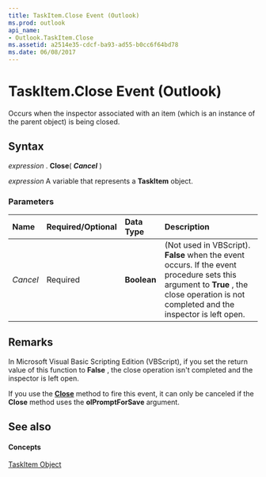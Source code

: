 ```yaml
---
title: TaskItem.Close Event (Outlook)
ms.prod: outlook
api_name:
- Outlook.TaskItem.Close
ms.assetid: a2514e35-cdcf-ba93-ad55-b0cc6f64bd78
ms.date: 06/08/2017
---
```



# TaskItem.Close Event (Outlook)

Occurs when the inspector associated with an item (which is an instance of the parent object) is being closed.


## Syntax

 _expression_ . **Close**( **_Cancel_** )

 _expression_ A variable that represents a **TaskItem** object.


### Parameters



|**Name**|**Required/Optional**|**Data Type**|**Description**|
|:-----|:-----|:-----|:-----|
| _Cancel_|Required| **Boolean**|(Not used in VBScript).  **False** when the event occurs. If the event procedure sets this argument to **True** , the close operation is not completed and the inspector is left open.|

## Remarks

In Microsoft Visual Basic Scripting Edition (VBScript), if you set the return value of this function to  **False** , the close operation isn't completed and the inspector is left open.

If you use the  **[Close](Outlook.TaskItem.Close(method).md)** method to fire this event, it can only be canceled if the **Close** method uses the **olPromptForSave** argument.


## See also


#### Concepts


[TaskItem Object](Outlook.TaskItem.md)

